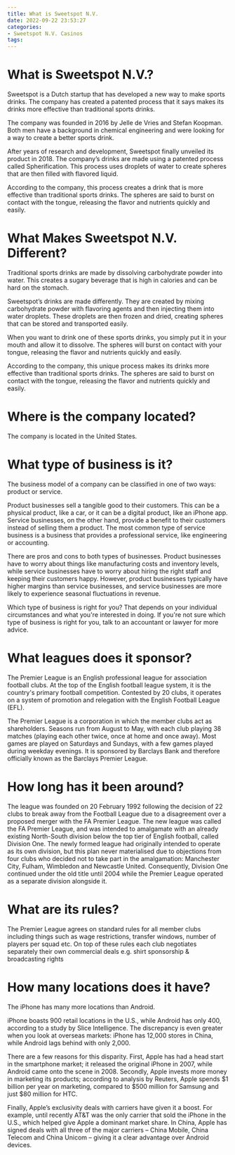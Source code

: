 ```yaml
---
title: What is Sweetspot N.V.
date: 2022-09-22 23:53:27
categories:
- Sweetspot N.V. Casinos
tags:
---
```



# What is Sweetspot N.V.?

Sweetspot is a Dutch startup that has developed a new way to make sports drinks. The company has created a patented process that it says makes its drinks more effective than traditional sports drinks.

The company was founded in 2016 by Jelle de Vries and Stefan Koopman. Both men have a background in chemical engineering and were looking for a way to create a better sports drink.

After years of research and development, Sweetspot finally unveiled its product in 2018. The company’s drinks are made using a patented process called Spherification. This process uses droplets of water to create spheres that are then filled with flavored liquid.

According to the company, this process creates a drink that is more effective than traditional sports drinks. The spheres are said to burst on contact with the tongue, releasing the flavor and nutrients quickly and easily.

# What Makes Sweetspot N.V. Different?

Traditional sports drinks are made by dissolving carbohydrate powder into water. This creates a sugary beverage that is high in calories and can be hard on the stomach.

Sweetspot’s drinks are made differently. They are created by mixing carbohydrate powder with flavoring agents and then injecting them into water droplets. These droplets are then frozen and dried, creating spheres that can be stored and transported easily.

When you want to drink one of these sports drinks, you simply put it in your mouth and allow it to dissolve. The spheres will burst on contact with your tongue, releasing the flavor and nutrients quickly and easily.

According to the company, this unique process makes its drinks more effective than traditional sports drinks. The spheres are said to burst on contact with the tongue, releasing the flavor and nutrients quickly and easily.

# Where is the company located?

The company is located in the United States.

# What type of business is it?

The business model of a company can be classified in one of two ways: product or service. 

Product businesses sell a tangible good to their customers. This can be a physical product, like a car, or it can be a digital product, like an iPhone app. Service businesses, on the other hand, provide a benefit to their customers instead of selling them a product. The most common type of service business is a business that provides a professional service, like engineering or accounting.

There are pros and cons to both types of businesses. Product businesses have to worry about things like manufacturing costs and inventory levels, while service businesses have to worry about hiring the right staff and keeping their customers happy. However, product businesses typically have higher margins than service businesses, and service businesses are more likely to experience seasonal fluctuations in revenue.

Which type of business is right for you? That depends on your individual circumstances and what you're interested in doing. If you're not sure which type of business is right for you, talk to an accountant or lawyer for more advice.

# What leagues does it sponsor?

The Premier League is an English professional league for association football clubs. At the top of the English football league system, it is the country's primary football competition. Contested by 20 clubs, it operates on a system of promotion and relegation with the English Football League (EFL).

The Premier League is a corporation in which the member clubs act as shareholders. Seasons run from August to May, with each club playing 38 matches (playing each other twice, once at home and once away). Most games are played on Saturdays and Sundays, with a few games played during weekday evenings. It is sponsored by Barclays Bank and therefore officially known as the Barclays Premier League.

# How long has it been around?

The league was founded on 20 February 1992 following the decision of 22 clubs to break away from the Football League due to a disagreement over a proposed merger with the FA Premier League. The new league was called the FA Premier League, and was intended to amalgamate with an already existing North-South division below the top tier of English football, called Division One. The newly formed league had originally intended to operate as its own division, but this plan never materialised due to objections from four clubs who decided not to take part in the amalgamation: Manchester City, Fulham, Wimbledon and Newcastle United. Consequently, Division One continued under the old title until 2004 while the Premier League operated as a separate division alongside it.

# What are its rules?

The Premier League agrees on standard rules for all member clubs including things such as wage restrictions, transfer windows, number of players per squad etc. On top of these rules each club negotiates separately their own commercial deals e.g. shirt sponsorship & broadcasting rights

# How many locations does it have?

The iPhone has many more locations than Android.

iPhone boasts 900 retail locations in the U.S., while Android has only 400, according to a study by Slice Intelligence. The discrepancy is even greater when you look at overseas markets: iPhone has 12,000 stores in China, while Android lags behind with only 2,000.

There are a few reasons for this disparity. First, Apple has had a head start in the smartphone market; it released the original iPhone in 2007, while Android came onto the scene in 2008. Secondly, Apple invests more money in marketing its products; according to analysis by Reuters, Apple spends $1 billion per year on marketing, compared to $500 million for Samsung and just $80 million for HTC.

Finally, Apple’s exclusivity deals with carriers have given it a boost. For example, until recently AT&T was the only carrier that sold the iPhone in the U.S., which helped give Apple a dominant market share. In China, Apple has signed deals with all three of the major carriers – China Mobile, China Telecom and China Unicom – giving it a clear advantage over Android devices.